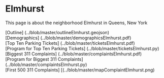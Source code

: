 <h1> Elmhurst </h1>
<p> This page is about the neighborhood Elmhurst in Queens, New York </p>

[Outline] (../blob/master/outlineElmhurst.geojson)<br />
[Demographics] (../blob/master/demographicsElmhurst.pdf)<br />
[Top Ten Parking Tickets] (../blob/master/ticketsElmhurst.pdf)<br />
[Program for Top Ten Parking Tickets] (../blob/master/ticketsElmhurst.py)<br />
[Biggest 311 Complaints] (../blob/master/complaintsElmhurst.pdf)<br />
[Program for Biggest 311 Complaints] (../blob/master/complaintsElmhurst.py)<br />
[First 500 311 Complaints] [(../blob/master/mapComplaintElmhurst.png)<br />
